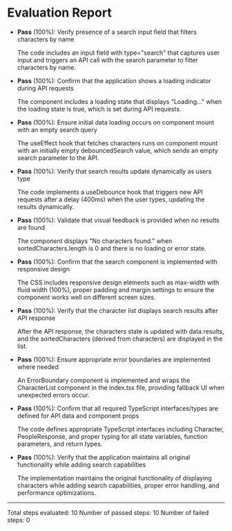 # Evaluation Report

- **Pass** (100%): Verify presence of a search input field that filters characters by name
  
  The code includes an input field with type="search" that captures user input and triggers an API call with the search parameter to filter characters by name.

- **Pass** (100%): Confirm that the application shows a loading indicator during API requests
  
  The component includes a loading state that displays "Loading..." when the loading state is true, which is set during API requests.

- **Pass** (100%): Ensure initial data loading occurs on component mount with an empty search query
  
  The useEffect hook that fetches characters runs on component mount with an initially empty debouncedSearch value, which sends an empty search parameter to the API.

- **Pass** (100%): Verify that search results update dynamically as users type
  
  The code implements a useDebounce hook that triggers new API requests after a delay (400ms) when the user types, updating the results dynamically.

- **Pass** (100%): Validate that visual feedback is provided when no results are found
  
  The component displays "No characters found." when sortedCharacters.length is 0 and there is no loading or error state.

- **Pass** (100%): Confirm that the search component is implemented with responsive design
  
  The CSS includes responsive design elements such as max-width with fluid width (100%), proper padding and margin settings to ensure the component works well on different screen sizes.

- **Pass** (100%): Verify that the character list displays search results after API response
  
  After the API response, the characters state is updated with data.results, and the sortedCharacters (derived from characters) are displayed in the list.

- **Pass** (100%): Ensure appropriate error boundaries are implemented where needed
  
  An ErrorBoundary component is implemented and wraps the CharacterList component in the index.tsx file, providing fallback UI when unexpected errors occur.

- **Pass** (100%): Confirm that all required TypeScript interfaces/types are defined for API data and component props
  
  The code defines appropriate TypeScript interfaces including Character, PeopleResponse, and proper typing for all state variables, function parameters, and return types.

- **Pass** (100%): Verify that the application maintains all original functionality while adding search capabilities
  
  The implementation maintains the original functionality of displaying characters while adding search capabilities, proper error handling, and performance optimizations.

---

Total steps evaluated: 10
Number of passed steps: 10
Number of failed steps: 0